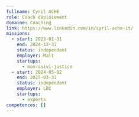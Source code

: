 ```yaml
---
fullname: Cyril ACHE
role: Coach déploiement
domaine: Coaching
link: https://www.linkedin.com/in/cyril-ache-it/
missions:
  - start: 2023-01-31
    end: 2024-12-31
    status: independent
    employer: Malt
    startups:
      - mon-suivi-justice
  - start: 2024-05-02
    end: 2025-03-31
    status: independent
    employer: LBC
    startups:
      - experts
competences: []
---
```

